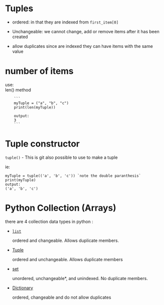 # Tuples

- ordered: 
    in that they are indexed from `first_item[0]`

- Unchangeable:
    we cannot  change, add or remove items after it has been created

- allow duplicates
    since are indexed they can have items with the same value

# number of items
use:     
len() method

        ```
        myTuple = ("a", "b", "c")
        print(len(myTuple))

        output:
        3
        ```

# Tuple constructor
`tuple()` - This is git also possible to use to make a tuple

ie:

    myTuple = tuple(('a', 'b', 'c')) `note the double paranthesis`
    print(myTuple)
    output:
    ('a', 'b', 'c')


# Python Collection (Arrays)

there are 4 collection data types in python :
- [`list`](https://www.w3schools.com/python/python_lists.asp)
    
    ordered and changeable. Allows duplicate members.

- [Tuple](https://www.w3schools.com/python/python_tuples.asp)
    
    ordered and unchangeable. Allows duplicate members

- [set](https://github.com/kiptoobarchok/Python/tree/main/sets)

    unordered, unchangeable*, and unindexed. No duplicate members.

- [Dictionary](https://github.com/kiptoobarchok/Python/tree/main/pythonDictionaries)

    ordered, changeable and do not allow duplicates

